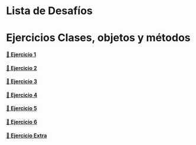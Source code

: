 # Lista de Desafíos

# Ejercicios Clases, objetos y métodos

#### [🔗 Ejercicio 1](https://github.com/osobuxs/Tp-5-Rolling-JS/tree/main/Ej-1#readme)

#### [🔗 Ejercicio 2](https://github.com/osobuxs/Tp-5-Rolling-JS/tree/main/Ej-2#readme)

#### [🔗 Ejercicio 3](https://github.com/osobuxs/Tp-5-Rolling-JS/tree/main/Ej-3#readme)

#### [🔗 Ejercicio 4](https://github.com/osobuxs/Tp-5-Rolling-JS/tree/main/Ej-4#readme)

#### [🔗 Ejercicio 5](https://github.com/osobuxs/Tp-5-Rolling-JS/tree/main/Ej-5#readme)

#### [🔗 Ejercicio 6](https://github.com/osobuxs/Tp-5-Rolling-JS/tree/main/Ej-6#readme)

#### [🔗 Ejercicio Extra](https://github.com/osobuxs/Tp-5-Rolling-JS/tree/main/Ejercicio-Extra#readme)
